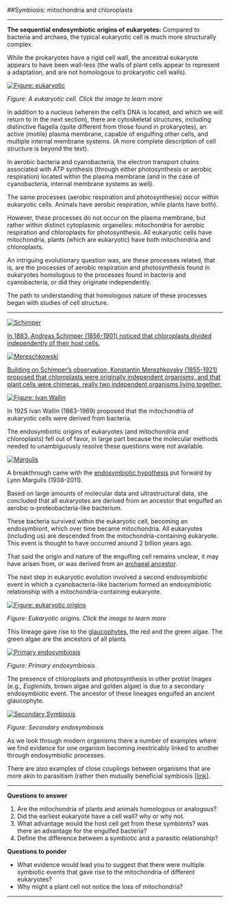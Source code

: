 ##Symbiosis: mitochondria and chloroplasts

* * * * *

**The sequential endosymbiotic origins of eukaryotes:** Compared to
bacteria and archaea, the typical eukaryotic cell is much more
structurally complex.

While the prokaryotes have a rigid cell wall, the ancestral eukaryote
appears to have been wall-less (the walls of plant cells appear to
represent a adaptation, and are not homologous to prokaryotic cell
walls).

[![*Figure: eukaryotic*](./img/eukaryotic_cell.jpg)](http://www.nature.com/nrg/journal/v8/n5/full/nrg2071.html)

*Figure: A eukaryotic cell. Click the image to learn more*

In addition to a nucleus (wherein the cell’s DNA is located, and which
we will return to in the next section), there are cytoskeletal
structures, including distinctive flagella (quite different from those
found in prokaryotes), an active (motile) plasma membrane, capable of
engulfing other cells, and multiple internal membrane systems. (A more
complete description of cell structure is beyond the text).

In aerobic bacteria and cyanobacteria, the electron transport chains
associated with ATP synthesis (through either photosynthesis or aerobic
respiration) located within the plasma membrane (and in the case of
cyanobacteria, internal membrane systems as well).

The same processes (aerobic respiration and photosynthesis) occur within
eukaryotic cells. Animals have aerobic respiration, while plants have
both).

However, these processes do not occur on the plasma membrane, but rather
within distinct cytoplasmic organelles: mitochondria for aerobic
respiration and chloroplasts for photosynthesis. All eukaryotic cells
have mitochondria, plants (which are eukaryotic) have both mitochondria
and chloroplasts.

An intriguing evolutionary question was, are these processes related,
that is, are the processes of aerobic respiration and photosynthesis
found in eukaryotes homologous to the processes found in bacteria and
cyanobacteria, or did they originate independently.

The path to understanding that homologous nature of these processes
began with studies of cell structure.

* * * * *

[![Schimper](./img/Schimper.jpg)](http://en.wikipedia.org/wiki/Andreas_Franz_Wilhelm_Schimper)

[In 1883, Andreas Schimper (1856-1901) noticed that chloroplasts
divided independently of their host
cells.](http://en.wikipedia.org/wiki/Konstantin_Mereschkowski)

[![Mereschkowski](./img/Merezhkovsky_K_S.jpg)](http://en.wikipedia.org/wiki/Konstantin_Mereschkowski)

[Building on Schimper’s observation, Konstantin Merezhkovsky (1855-1921)
proposed that chloroplasts were originally independent organisms, and
that plant cells were chimeras, really two independent organisms living
together.](http://en.wikipedia.org/wiki/Konstantin_Mereschkowski)

[![*Figure: Ivan Wallin*](./img/Wallin.jpg)](http://www.dnaftb.org/30/bio.html)

In 1925 Ivan Wallin (1883-1969) proposed that the mitochondria of
eukaryotic cells were derived from bacteria.

The endosymbiotic origins of eukaryotes (and mitochondria and
chloroplasts) fell out of favor, in large part because the molecular
methods needed to unambiguously resolve these questions were not
available.

[![Margulis](./img/Margulis.jpg)](http://en.wikipedia.org/wiki/Lynn_Margulis)

A breakthrough came with the [endosymbiotic
hypothesis](http://www.ncbi.nlm.nih.gov/pubmed/11541392) put forward by
Lynn Margulis (1938-2011).

Based on large amounts of molecular data and ultrastructural data, 
she concluded that all eukaryotes are derived from an ancestor that engulfed an aerobic 
α-proteobacteria-like bacterium.

These bacteria survived within the eukaryotic cell, becoming an
endosymbiont, which over time became mitochondria. All eukaryotes
(including us) are descended from the mitochondria-containing eukaryote.
This event is thought to have occurred around 2 billion years ago.

That said the origin and nature of the engulfing cell remains unclear,
it may have arisen from, or was derived from an [archaeal
ancestor](http://en.wikipedia.org/wiki/Archaea#Relation_to_eukaryotes).

The next step in eukaryotic evolution involved a second endosymbiotic
event in which a cyanobacteria-like bacterium formed an endosymbiotic
relationship with a mitochondria-containing eukaryote.

[![*Figure: eukaryotic origins*](./img/eukaryotic_origins.jpg)](http://users.rcn.com/jkimball.ma.ultranet/BiologyPages/E/Endosymbiosis.html)

*Figure: Eukaryotic origins. Click the image to learn more*

This lineage gave rise to the [glaucophytes](http://en.wikipedia.org/wiki/Glaucophyte), 
the red and the green algae. The green algae are the ancestors of all plants

[![*Primary endosymbiosis*](./img/endosymbiosis-chloroplasts.jpg)](http://evolution.berkeley.edu/evolibrary/article/_0/endosymbiosis_03)

*Figure: Primary endosymbiosis*

The presence of chloroplasts and photosynthesis in other protist linages (e.g., *Euglenids*, brown algae and golden algae) is 
due to a secondary endosymbiotic event. The ancestor of these lineages engulfed an ancient glaucophyte.

[![*Secondary Symbiosis*](./img/secondary-endosymbiotic-events.jpg)](http://www.amjbot.org/content/91/10/1481/F3.expansion)

*Figure: Secondary endosymbiosis*

As we look through modern organisms there a number of examples where we
find evidence for one organism becoming inextricably linked to another
through endosymbiotic processes.

There are also examples of close couplings between organisms that are
more akin to parasitism (rather then mutually beneficial symbiosis
[[link](http://www.sciencemag.org/content/304/5668/248.full)].

* * * * *

**Questions to answer**


1.  Are the mitochondria of plants and animals homologous or analogous?
2.  Did the earliest eukaryote have a cell wall? why or why not.
3.  What advantage would the host cell get from these symbionts? was
    there an advantage for the engulfed bacteria?
4.  Define the difference between a symbiotic and a parasitic
    relationship?

**Questions to ponder**

-   What evidence would lead you to suggest that there were multiple
    symbiotic events that gave rise to the mitochondria of different
    eukaryotes?
-   Why might a plant cell not notice the loss of mitochondria?

* * * * *